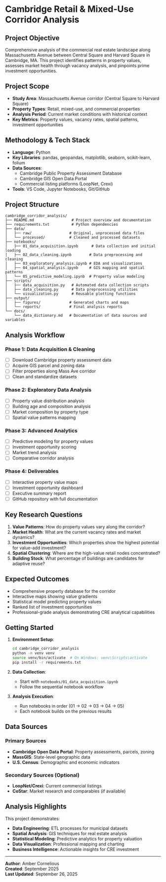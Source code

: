 # Cambridge Retail & Mixed-Use Corridor Analysis

## Project Objective

Comprehensive analysis of the commercial real estate landscape along Massachusetts Avenue between Central Square and Harvard Square in Cambridge, MA. This project identifies patterns in property values, assesses market health through vacancy analysis, and pinpoints prime investment opportunities.

## Project Scope

- **Study Area**: Massachusetts Avenue corridor (Central Square to Harvard Square)
- **Property Types**: Retail, mixed-use, and commercial properties
- **Analysis Period**: Current market conditions with historical context
- **Key Metrics**: Property values, vacancy rates, spatial patterns, investment opportunities

## Methodology & Tech Stack

- **Language**: Python
- **Key Libraries**: pandas, geopandas, matplotlib, seaborn, scikit-learn, folium
- **Data Sources**: 
  - Cambridge Public Property Assessment Database
  - Cambridge GIS Open Data Portal
  - Commercial listing platforms (LoopNet, Crexi)
- **Tools**: VS Code, Jupyter Notebooks, Git/GitHub

## Project Structure

```
cambridge_corridor_analysis/
├── README.md                 # Project overview and documentation
├── requirements.txt          # Python dependencies
├── data/
│   ├── raw/                 # Original, unprocessed data files
│   └── processed/           # Cleaned and processed datasets
├── notebooks/
│   ├── 01_data_acquisition.ipynb      # Data collection and initial loading
│   ├── 02_data_cleaning.ipynb        # Data preprocessing and cleaning
│   ├── 03_exploratory_analysis.ipynb # EDA and visualizations
│   ├── 04_spatial_analysis.ipynb     # GIS mapping and spatial patterns
│   └── 05_predictive_modeling.ipynb  # Property value modeling
├── scripts/
│   ├── data_acquisition.py   # Automated data collection scripts
│   ├── data_cleaning.py      # Data preprocessing utilities
│   └── visualization.py      # Reusable plotting functions
├── output/
│   ├── figures/             # Generated charts and maps
│   └── reports/             # Final analysis reports
└── docs/
    └── data_dictionary.md   # Documentation of data sources and variables
```

## Analysis Workflow

### Phase 1: Data Acquisition & Cleaning
- [ ] Download Cambridge property assessment data
- [ ] Acquire GIS parcel and zoning data
- [ ] Filter properties along Mass Ave corridor
- [ ] Clean and standardize datasets

### Phase 2: Exploratory Data Analysis
- [ ] Property value distribution analysis
- [ ] Building age and composition analysis
- [ ] Market composition by property type
- [ ] Spatial value patterns mapping

### Phase 3: Advanced Analytics
- [ ] Predictive modeling for property values
- [ ] Investment opportunity scoring
- [ ] Market trend analysis
- [ ] Comparative corridor analysis

### Phase 4: Deliverables
- [ ] Interactive property value maps
- [ ] Investment opportunity dashboard
- [ ] Executive summary report
- [ ] GitHub repository with full documentation

## Key Research Questions

1. **Value Patterns**: How do property values vary along the corridor?
2. **Market Health**: What are the current vacancy rates and market dynamics?
3. **Investment Opportunities**: Which properties show the highest potential for value-add investment?
4. **Spatial Clustering**: Where are the high-value retail nodes concentrated?
5. **Building Stock**: What percentage of buildings are candidates for adaptive reuse?

## Expected Outcomes

- Comprehensive property database for the corridor
- Interactive maps showing value gradients
- Statistical model predicting property values
- Ranked list of investment opportunities
- Professional-grade analysis demonstrating CRE analytical capabilities

## Getting Started

1. **Environment Setup**:
   ```bash
   cd cambridge_corridor_analysis
   python -m venv venv
   source venv/bin/activate  # On Windows: venv\Scripts\activate
   pip install -r requirements.txt
   ```

2. **Data Collection**:
   - Start with `notebooks/01_data_acquisition.ipynb`
   - Follow the sequential notebook workflow

3. **Analysis Execution**:
   - Run notebooks in order (01 → 02 → 03 → 04 → 05)
   - Each notebook builds on the previous results

## Data Sources

### Primary Sources
- **Cambridge Open Data Portal**: Property assessments, parcels, zoning
- **MassGIS**: State-level geographic data
- **U.S. Census**: Demographic and economic indicators

### Secondary Sources (Optional)
- **LoopNet/Crexi**: Current commercial listings
- **CoStar**: Market research and comparables (if available)

## Analysis Highlights

This project demonstrates:
- **Data Engineering**: ETL processes for municipal datasets
- **Spatial Analysis**: GIS techniques for real estate analysis  
- **Statistical Modeling**: Predictive analytics for property valuation
- **Data Visualization**: Professional mapping and charting
- **Business Intelligence**: Actionable insights for CRE investment

---

**Author**: Amber Cornelious  
**Created**: September 2025  
**Last Updated**: September 26, 2025